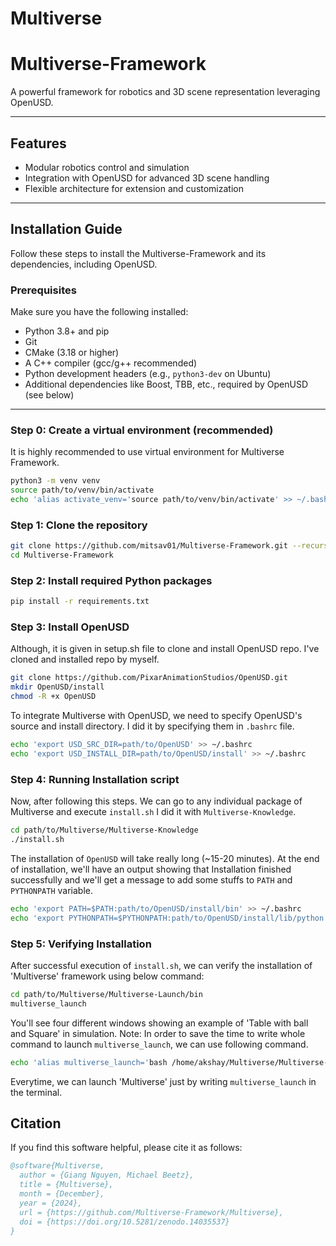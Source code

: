 # Multiverse

# Multiverse-Framework

A powerful framework for robotics and 3D scene representation leveraging OpenUSD.

---

## Features

- Modular robotics control and simulation  
- Integration with OpenUSD for advanced 3D scene handling  
- Flexible architecture for extension and customization  

---

## Installation Guide

Follow these steps to install the Multiverse-Framework and its dependencies, including OpenUSD.

### Prerequisites

Make sure you have the following installed:

- Python 3.8+ and pip  
- Git  
- CMake (3.18 or higher)  
- A C++ compiler (gcc/g++ recommended)  
- Python development headers (e.g., `python3-dev` on Ubuntu)  
- Additional dependencies like Boost, TBB, etc., required by OpenUSD (see below)  

---

### Step 0: Create a virtual environment (recommended)

It is highly recommended to use virtual environment for Multiverse Framework.

```bash
python3 -m venv venv
source path/to/venv/bin/activate
echo 'alias activate_venv='source path/to/venv/bin/activate' >> ~/.bashrc 
```

### Step 1: Clone the repository

```bash
git clone https://github.com/mitsav01/Multiverse-Framework.git --recursive
cd Multiverse-Framework
```

### Step 2: Install required Python packages

```bash
pip install -r requirements.txt
```

### Step 3: Install OpenUSD

Although, it is given in setup.sh file to clone and install OpenUSD repo. I've cloned and installed repo by myself.

```bash
git clone https://github.com/PixarAnimationStudios/OpenUSD.git 
mkdir OpenUSD/install
chmod -R +x OpenUSD
```
To integrate Multiverse with OpenUSD, we need to specify OpenUSD's source and install directory. I did it by specifying them in `.bashrc` file.

```bash
echo 'export USD_SRC_DIR=path/to/OpenUSD' >> ~/.bashrc 
echo 'export USD_INSTALL_DIR=path/to/OpenUSD/install' >> ~/.bashrc
```
### Step 4: Running Installation script

Now, after following this steps.
We can go to any individual package of Multiverse and execute ```install.sh```
I did it with ```Multiverse-Knowledge```.

```bash
cd path/to/Multiverse/Multiverse-Knowledge
./install.sh
```
The installation of ```OpenUSD``` will take really long (~15-20 minutes). At the end of installation, we'll have an output showing that Installation finished successfully and we'll get a message to add some stuffs to ```PATH``` and ```PYTHONPATH``` variable. 

```bash
echo 'export PATH=$PATH:path/to/OpenUSD/install/bin' >> ~/.bashrc
echo 'export PYTHONPATH=$PYTHONPATH:path/to/OpenUSD/install/lib/python' >> ~/.bashrc
```
### Step 5: Verifying Installation

After successful execution of ```install.sh```, we can verify the installation of 'Multiverse' framework using below command:

```bash
cd path/to/Multiverse/Multiverse-Launch/bin
multiverse_launch
```
You'll see four different windows showing an example of 'Table with ball and Square' in simulation. 
Note: In order to save the time to write whole command to launch `multiverse_launch`, we can use following command.

```bash
echo 'alias multiverse_launch='bash /home/akshay/Multiverse/Multiverse-Launch/bin/multiverse_launch'' >> ~/.bashrc
```
Everytime, we can launch 'Multiverse' just by writing `multiverse_launch` in the terminal.


## Citation

If you find this software helpful, please cite it as follows:

```bibtex
@software{Multiverse,
  author = {Giang Nguyen, Michael Beetz},
  title = {Multiverse},
  month = {December},
  year = {2024},
  url = {https://github.com/Multiverse-Framework/Multiverse},
  doi = {https://doi.org/10.5281/zenodo.14035537}
}
```
